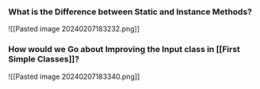 
### What is the Difference between Static and Instance Methods?

![[Pasted image 20240207183232.png]]


### How would we Go about Improving the Input class in [[First Simple Classes]]?

![[Pasted image 20240207183340.png]]
